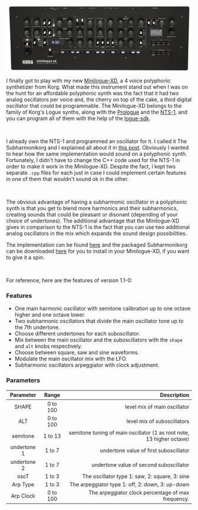 <!--
.. title: Minilogue-XD Subharmonikorg
.. slug: minilogue-xd-subharmonikorg
.. date: 2021-04-26 22:16:49 UTC-05:00
.. tags: Minilogue-XD, korg, logue sdk, synths
.. category: music programming
.. link: 
.. description: 
.. type: text
-->

![](/images/minilogue-xd-module.jpeg#centerme)


I finally got to play with my new [Minilogue-XD](https://www.korg.com/us/products/synthesizers/minilogue_xd_module/), a 
4 voice polyphonic synthetizer from Korg. What made this instrument stand out when I was on the hunt for an affordable 
polyphonic synth was the fact that it had two analog oscillators per voice and, the cherry on top of the cake, a third 
digital oscillator that could be programmable. The Minilogue-XD belongs to the family of Korg's Logue synths, along with 
the [Prologue](https://www.korg.com/us/products/synthesizers/prologue/) and the [NTS-1](https://www.korg.com/us/products/synthesizers/prologue/),
and you can program all of them with the help of the [logue-sdk](https://korginc.github.io/logue-sdk/).

&nbsp;

I already own the NTS-1 and programmed an oscillator for it. I called it The Subharmonikorg and I explained all about
it in [this post](/posts/subharmonikorg-subharmonic-oscillators-for-the-korg-nts-1). Obviously I wanted to hear how 
the same implementation would sound on a polyphonic synth. Fortunately, I didn't have to change the C++ code used for 
the NTS-1 in order to make it work in the Minilogue-XD. Despite the fact, I kept two separate `.cpp` files for each just 
in case I could implement certain features in one of them that wouldn't sound ok in the other.

&nbsp;

The obvious advantage of having a subharmonic oscillator in a polyphonic synth is that you get to blend more harmonics
and their subharmonics, creating sounds that could be pleasant or disonant (depending of your choice of undertones). The 
additional advantage that the Minilogue-XD gives in comparison to the NTS-1 is the fact that you can use two additional 
analog oscillators in the mix which expands the sound design possibilities. 

The implementation can be found [here](https://github.com/leandrob13/logue-hub/tree/master/src/minilogue-xd/osc/subh) and 
the packaged Subharmonikorg can be downloaded [here](https://github.com/leandrob13/logue-hub/blob/master/oscillators/minilogue-xd/subharmonikorgv1.1.mnlgxdunit) 
for you to install in your Minilogue-XD, if you want to give it a spin.

&nbsp;

For reference, here are the features of version 1.1-0:

### Features

- One main harmonic oscillator with semitone calibration up to one octave higher and one octave lower.
- Two subharmonic oscillators that divide the main oscillator tone up to the 7th undertone.
- Choose different undertones for each suboscillator.
- Mix between the main oscillator and the suboscillators with the `shape` and `alt` knobs respectively.
- Choose between square, saw and sine waveforms.
- Modulate the main oscillator mix with the LFO.
- Subharmonic oscillators arpeggiator with clock adjustment.

### Parameters

| Parameter      | Range        | Description                                                            |
| :------------: | :----------: | ---------------------------------------------------------------------: |
| SHAPE          | 0 to 100     |level mix of main oscillator                                            |
| ALT            | 0 to 100     |level mix of suboscillators                                             |
| semitone       | 1 to 13      |semitone tuning of main oscillator (1 as root note, 13 higher octave)   |
| undertone 1    | 1 to 7       |undertone value of first suboscillator                                  |
| undertone 2    | 1 to 7       |undertone value of second suboscillator                                 |
| oscT           | 1 to  3      |The oscillator type 1: saw, 2: square, 3: sine                          |
| Arp Type       | 1 to  3      |The arpeggiator type 1: off, 2: down, 3: up-down                        |
| Arp Clock      | 0 to  100    |The arpeggiator clock percentage of max frequency.                      |

&nbsp;
